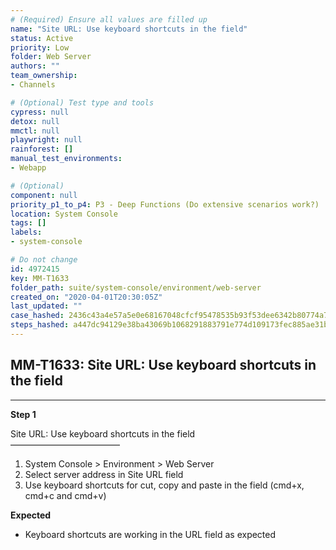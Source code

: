 ```yaml
---
# (Required) Ensure all values are filled up
name: "Site URL: Use keyboard shortcuts in the field"
status: Active
priority: Low
folder: Web Server
authors: ""
team_ownership: 
- Channels

# (Optional) Test type and tools
cypress: null
detox: null
mmctl: null
playwright: null
rainforest: []
manual_test_environments: 
- Webapp

# (Optional)
component: null
priority_p1_to_p4: P3 - Deep Functions (Do extensive scenarios work?)
location: System Console
tags: []
labels: 
- system-console

# Do not change
id: 4972415
key: MM-T1633
folder_path: suite/system-console/environment/web-server
created_on: "2020-04-01T20:30:05Z"
last_updated: ""
case_hashed: 2436c43a4e57a5e0e68167048cfcf95478535b93f53dee6342b80774a7ece4333d8e6954f65dc58770a473d4cc4fb992
steps_hashed: a447dc94129e38ba43069b1068291883791e774d109173fec885ae31bc8d420636e287c0e27d2aafda9a913a54c7feee
---
```


## MM-T1633: Site URL: Use keyboard shortcuts in the field

---

**Step 1**

Site URL: Use keyboard shortcuts in the field\
–––––––––––––––––––––––––

1. System Console > Environment > Web Server
2. Select server address in Site URL field
3. Use keyboard shortcuts for cut, copy and paste in the field (cmd+x, cmd+c and cmd+v)

**Expected**

- Keyboard shortcuts are working in the URL field as expected
